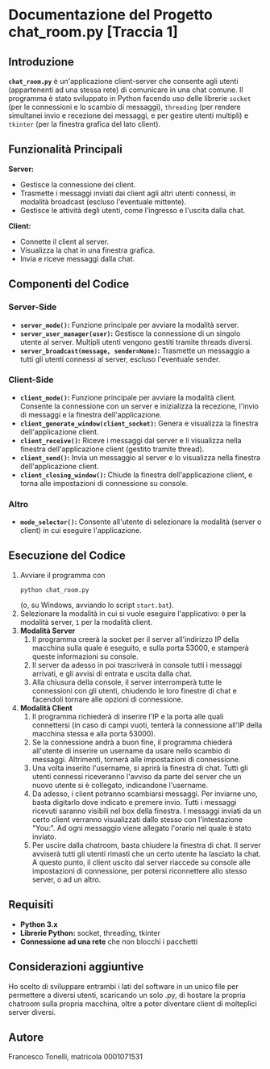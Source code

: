 # Documentazione del Progetto chat_room.py [Traccia 1]

## Introduzione
**`chat_room.py`** è un'applicazione client-server che consente agli utenti (appartenenti ad una stessa rete) di comunicare in una chat comune. Il programma è stato sviluppato in Python facendo uso delle librerie `socket` (per le connessioni e lo scambio di messaggi), `threading` (per rendere simultanei invio e recezione dei messaggi, e per gestire utenti multipli) e `tkinter` (per la finestra grafica del lato client). 

## Funzionalità Principali
**Server:**
   - Gestisce la connessione dei client.
   - Trasmette i messaggi inviati dai client agli altri utenti connessi, in modalità broadcast (escluso l'eventuale mittente).
   - Gestisce le attività degli utenti, come l'ingresso e l'uscita dalla chat.

**Client:**
   - Connette il client al server.
   - Visualizza la chat in una finestra grafica.
   - Invia e riceve messaggi dalla chat.

## Componenti del Codice
### Server-Side
- **`server_mode()`:** Funzione principale per avviare la modalità server.
- **`server_user_manager(user)`:** Gestisce la connessione di un singolo utente al server. Multipli utenti vengono gestiti tramite threads diversi.
- **`server_broadcast(message, sender=None)`:** Trasmette un messaggio a tutti gli utenti connessi al server, escluso l'eventuale sender.

### Client-Side
- **`client_mode()`:** Funzione principale per avviare la modalità client. Consente la connessione con un server e inizializza la recezione, l'invio di messaggi e la finestra dell'applicazione.
- **`client_generate_window(client_socket)`:** Genera e visualizza la finestra dell'applicazione client.
- **`client_receive()`:** Riceve i messaggi dal server e li visualizza nella finestra dell'applicazione client (gestito tramite thread).
- **`client_send()`:** Invia un messaggio al server e lo visualizza nella finestra dell'applicazione client.
- **`client_closing_window()`:** Chiude la finestra dell'applicazione client, e torna alle impostazioni di connessione su console.

### Altro
- **`mode_selector()`:** Consente all'utente di selezionare la modalità (server o client) in cui eseguire l'applicazione.

## Esecuzione del Codice
1. Avviare il programma con 
    ```
    python chat_room.py
    ``` 
    (o, su Windows, avviando lo script `start.bat`).
2. Selezionare la modalità in cui si vuole eseguire l'applicativo: `0` per la modalità server, `1` per la modalità client.
3. **Modalità Server**
    1. Il programma creerà la socket per il server all'indirizzo IP della macchina sulla quale è eseguito, e sulla porta 53000, e stamperà queste informazioni su console.
    2. Il server da adesso in poi trascriverà in console tutti i messaggi arrivati, e gli avvisi di entrata e uscita dalla chat.
    3. Alla chiusura della console, il server interromperà tutte le connessioni con gli utenti, chiudendo le loro finestre di chat e facendoli tornare alle opzioni di connessione.
4. **Modalità Client**
    1. Il programma richiederà di inserire l'IP e la porta alle quali connettersi (in caso di campi vuoti, tenterà la connessione all'IP della macchina stessa e alla porta 53000).
    2. Se la connessione andrà a buon fine, il programma chiederà all'utente di inserire un username da usare nello scambio di messaggi. Altrimenti, tornerà alle impostazioni di connessione.
    3. Una volta inserito l'username, si aprirà la finestra di chat. Tutti gli utenti connessi riceveranno l'avviso da parte del server che un nuovo utente si è collegato, indicandone l'username.
    4. Da adesso, i client potranno scambiarsi messaggi. Per inviarne uno, basta digitarlo dove indicato e premere invio. Tutti i messaggi ricevuti saranno visibili nel box della finestra. I messaggi inviati da un certo client verranno visualizzati dallo stesso con l'intestazione "You:". Ad ogni messaggio viene allegato l'orario nel quale è stato inviato.
    5. Per uscire dalla chatroom, basta chiudere la finestra di chat. Il server avviserà tutti gli utenti rimasti che un certo utente ha lasciato la chat. A questo punto, il client uscito dal server riaccede su console alle impostazioni di connessione, per potersi riconnettere allo stesso server, o ad un altro.


## Requisiti
- **Python 3.x**
- **Librerie Python:** socket, threading, tkinter
- **Connessione ad una rete** che non blocchi i pacchetti

## Considerazioni aggiuntive
Ho scelto di sviluppare entrambi i lati del software in un unico file per permettere a diversi utenti, scaricando un solo .py, di hostare la propria chatroom sulla propria macchina, oltre a poter diventare client di molteplici server diversi.

## Autore
Francesco Tonelli, matricola 0001071531